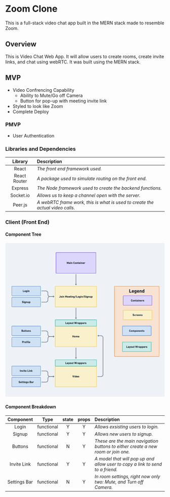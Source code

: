 # Zoom Clone

This is a full-stack video chat app built in the MERN stack made to resemble Zoom.

## Overview

This is Video Chat Web App. It will allow users to create rooms, create invite links, and chat using webRTC. It was built using the MERN stack.

## MVP

* Video Confrencing Capability
  * Ability to Mute/Go off Camera
  * Button for pop-up with meeting invite link
* Styled to look like Zoom
* Complete Deploy

### PMVP
* User Authentication

### Libraries and Dependencies

|     Library      | Description                                |
| :--------------: | :----------------------------------------- |
|      React       | _The front end framework used._ |
|   React Router   | _A package used to simulate routing on the front end._ |
|     Express      | _The Node framework used to create the backend functions._ |
|     Socket.io      | _Allows us to keep a channel open with the server._ |
|     Peer.js      | _A webRTC frame work, this is what is used to create the actual video calls._ |


### Client (Front End)

#### Component Tree

![Component Tree](https://github.com/Henry-Cook/Full-Stack-Video-Chat/blob/main/Zoom%20Clone.png?raw=true)

#### Component Breakdown

|  Component   |    Type    | state | props | Description                                                      |
| :----------: | :--------: | :---: | :---: | :--------------------------------------------------------------- |
|    Login    | functional |   Y   |   Y   | _Allows exsisting users to login._               |
|  Signup  | functional |   Y   |   Y   | _Allows new users to signup._       |
|   Buttons    |   functional    |   N   |   Y   | _These are the main navigation buttons to either create a new room or join one._      |
| Invite Link | functional |   Y   |   Y   | _A model that will pop up and allow user to copy a link to send to a friend._                 |
|    Settings Bar    | functional |   N   |   Y   | _In room settings, right now only two: Mute, and Turn off Camera._ |
